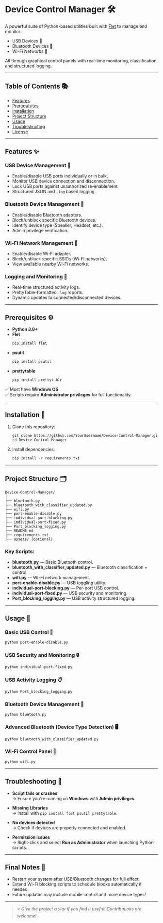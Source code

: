 # Device Control Manager 🛠️

A powerful suite of Python-based utilities built with [Flet](https://flet.dev) to manage and monitor:

- USB Devices 🔌
- Bluetooth Devices 📡
- Wi-Fi Networks 📶

All through graphical control panels with real-time monitoring, classification, and structured logging.

---

## Table of Contents 📚

- [Features](#features)
- [Prerequisites](#prerequisites)
- [Installation](#installation)
- [Project Structure](#project-structure)
- [Usage](#usage)
- [Troubleshooting](#troubleshooting)
- [License](#license)

---

## Features ✨

### USB Device Management 🔌
- Enable/disable USB ports individually or in bulk.
- Monitor USB device connection and disconnection.
- Lock USB ports against unauthorized re-enablement.
- Structured JSON and `.log` based logging.

### Bluetooth Device Management 📡
- Enable/disable Bluetooth adapters.
- Block/unblock specific Bluetooth devices.
- Identify device type (Speaker, Headset, etc.).
- Admin privilege verification.

### Wi-Fi Network Management 📶
- Enable/disable Wi-Fi adapter.
- Block/unblock specific SSIDs (Wi-Fi networks).
- View available nearby Wi-Fi networks.

### Logging and Monitoring 📜
- Real-time structured activity logs.
- PrettyTable-formatted `.log` reports.
- Dynamic updates to connected/disconnected devices.

---

## Prerequisites ⚙️

- **Python 3.8+**
- **Flet**  
  ```bash
  pip install flet
  ```
- **psutil**  
  ```bash
  pip install psutil
  ```
- **prettytable**  
  ```bash
  pip install prettytable
  ```

✅ Must have **Windows OS**.  
✅ Scripts require **Administrator privileges** for full functionality.

---

## Installation 🚀

1. Clone this repository:
   ```bash
   git clone https://github.com/YourUsername/Device-Control-Manager.git
   cd Device-Control-Manager
   ```

2. Install dependencies:
   ```bash
   pip install -r requirements.txt
   ```

---

## Project Structure 🗂️

```plaintext
Device-Control-Manager/
│
├── bluetooth.py
├── bluetooth_with_classifier_updated.py
├── wifi.py
├── port-enable-disable.py
├── individual-port-blocking.py
├── individual-port-fixed.py
├── Port_blocking_logging.py
├── README.md
├── requirements.txt
└── assets/ (optional)
```

### Key Scripts:

- **bluetooth.py** — Basic Bluetooth control.
- **bluetooth_with_classifier_updated.py** — Bluetooth classification + control.
- **wifi.py** — Wi-Fi network management.
- **port-enable-disable.py** — USB toggling utility.
- **individual-port-blocking.py** — Per-port USB control.
- **individual-port-fixed.py** — USB security and monitoring.
- **Port_blocking_logging.py** — USB activity structured logging.

---

## Usage 🧩

### Basic USB Control 🔌
```bash
python port-enable-disable.py
```

### USB Security and Monitoring 🔒
```bash
python individual-port-fixed.py
```

### USB Activity Logging 📋
```bash
python Port_blocking_logging.py
```

### Bluetooth Device Management 📡
```bash
python bluetooth.py
```

### Advanced Bluetooth (Device Type Detection) 🖥️
```bash
python bluetooth_with_classifier_updated.py
```

### Wi-Fi Control Panel 📶
```bash
python wifi.py
```

---

## Troubleshooting 🧹

- **Script fails or crashes**  
  → Ensure you're running on **Windows** with **Admin privileges**.

- **Missing Libraries**  
  → Install with `pip install flet psutil prettytable`.

- **No devices detected**  
  → Check if devices are properly connected and enabled.

- **Permission issues**  
  → Right-click and select **Run as Administrator** when launching Python scripts.

---

## Final Notes 🎯

- Restart your system after USB/Bluetooth changes for full effect.
- Extend Wi-Fi blocking scripts to schedule blocks automatically if needed.
- Future updates may include mobile control and more device types!

---

> ⭐ _Give the project a star if you find it useful! Contributions are welcome!_

